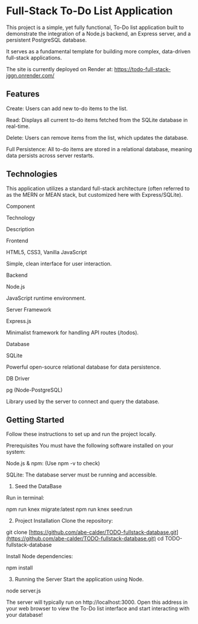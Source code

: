 # Full-Stack To-Do List Application
This project is a simple, yet fully functional, To-Do list application built to demonstrate the integration of a Node.js backend, an Express server, and a persistent PostgreSQL database.

It serves as a fundamental template for building more complex, data-driven full-stack applications.

The site is currently deployed on Render at: https://todo-full-stack-jggn.onrender.com/

## Features
Create: Users can add new to-do items to the list.

Read: Displays all current to-do items fetched from the SQLite database in real-time.

Delete: Users can remove items from the list, which updates the database.

Full Persistence: All to-do items are stored in a relational database, meaning data persists across server restarts.

## Technologies
This application utilizes a standard full-stack architecture (often referred to as the MERN or MEAN stack, but customized here with Express/SQLite).

Component

Technology

Description

Frontend

HTML5, CSS3, Vanilla JavaScript

Simple, clean interface for user interaction.

Backend

Node.js

JavaScript runtime environment.

Server Framework

Express.js

Minimalist framework for handling API routes (/todos).

Database

SQLite

Powerful open-source relational database for data persistence.

DB Driver

pg (Node-PostgreSQL)

Library used by the server to connect and query the database.

## Getting Started
Follow these instructions to set up and run the project locally.

Prerequisites
You must have the following software installed on your system:

Node.js & npm: (Use npm -v to check)

SQLite: The database server must be running and accessible.

1. Seed the DataBase

Run in terminal:

npm run knex migrate:latest
npm run knex seed:run

2. Project Installation
Clone the repository:

git clone [https://github.com/abe-calder/TODO-fullstack-database.git](https://github.com/abe-calder/TODO-fullstack-database.git)
cd TODO-fullstack-database

Install Node dependencies:

npm install

3. Running the Server
Start the application using Node.

node server.js

The server will typically run on http://localhost:3000. Open this address in your web browser to view the To-Do list interface and start interacting with your database!
